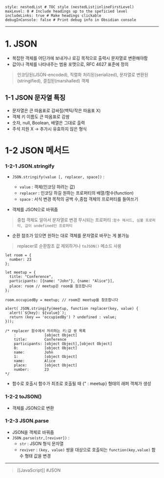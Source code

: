 ```table-of-contents
style: nestedList # TOC style (nestedList|inlineFirstLevel)
maxLevel: 0 # Include headings up to the speficied level
includeLinks: true # Make headings clickable
debugInConsole: false # Print debug info in Obsidian console
```
---
# 1. JSON

- 복잡한 객체를 어딘가에 보내거나 로깅 목적으로 출력시 문자열로 변환해야함
- 값이나 객체를 나타내주는 범용 포맷으로, RFC 4627 표준에 정의
> 인코딩된(JSON-encoded), 직렬화 처리된(serialized), 
> 문자열로 변환된(stringified), 결집된(marshalled) 객체

## 1-1 JSON 문자열 특징
 
- 문자열은 큰 따옴표로 감싸짐(백틱/작은 따옴표 X)
- 객체 키 이름도 큰 따옴표로 감쌈
- 숫자, null, Boolean, 배열은 그대로 출력
- 주석 지원 X -> 추가시 유효하지 않은 형식

# 1-2 JSON 메서드

### 1-2-1  JSON.stringify

- `JSON.stringify(value [, replacer, space])` :
	- `value` : 객체(인코딩 하려는 값)
	* `replacer` : 인코딩 하길 원하는 프로퍼티의 배열/함수(function)
	- `space` : 서식 변경 목적의 공백 수,중첩 객체의 프로퍼티를 들여쓰기

- 객체를 JSON으로 바꿔줌
> 중첩 객체도 알아서 문자열로 변경
> 무시되는 프로퍼티 :`함수 메서드, 심볼 프로퍼티, 값이 undefined인 프로퍼티`	

- 순환 참조가 있으면 원하는 대로 객체를 문자열로 바꾸는 게 불가능
> replacer로 순환참조 값 제외하거나 `toJSON()` 메소드 사용

```
let room = {
  number: 23
};

let meetup = {
  title: "Conference",
  participants: [{name: "John"}, {name: "Alice"}],
  place: room // meetup은 room을 참조합니다
};

room.occupiedBy = meetup; // room은 meetup을 참조합니다

alert( JSON.stringify(meetup, function replacer(key, value) {
  alert(`${key}: ${value}`);
  return (key == 'occupiedBy') ? undefined : value;
}));

/* replacer 함수에서 처리하는 키:값 쌍 목록
	:             [object Object]
	title:        Conference
	participants: [object Object],[object Object]
	0:            [object Object]
	name:         John
	1:            [object Object]
	name:         Alice
	place:        [object Object]
	number:       23
*/
```

- 함수로 호출시 함수가 최초로 호출될 때 {" : meetup} 형태의 래퍼 객체가 생성

### 1-2-2 toJSON()

- 객체를 JSON으로 변환

### 1-2-3 JSON.parse

- JSON을 객체로 바꿔줌
- `JSON.parse(str,[reviver])` :
	- `str` : JSON 형식 문자열
	- `reviver` : `(key, value)` 쌍을 대상으로 호출되는 `function(key,value)` 함수 형태 값을 변경

---
>[[JavaScript]]
#JSON